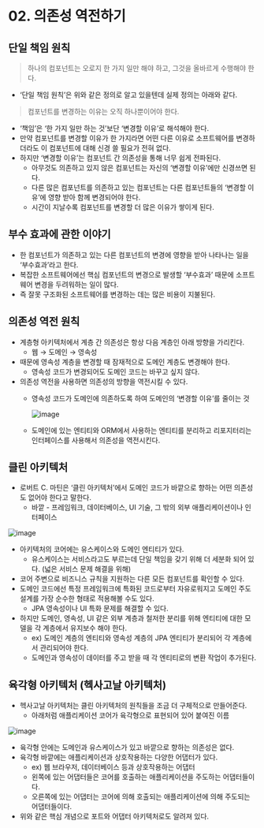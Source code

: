 # 02. 의존성 역전하기

## 단일 책임 원칙

> 하나의 컴포넌트는 오로지 한 가지 일만 해야 하고, 그것을 올바르게 수행해야 한다.
>
- ‘단일 책임 원칙’은 위와 같은 정의로 알고 있을텐데 실제 정의는 아래와 같다.

> 컴포넌트를 변경하는 이유는 오직 하나뿐이어야 한다.
>
- ‘책임’은 ‘한 가지 일만 하는 것’보단 ‘변경할 이유’로 해석해야 한다.
- 만약 컴포넌트를 변경할 이유가 한 가지라면 어떤 다른 이유로 소프트웨어를 변경하더라도 이 컴포넌트에 대해 신경 쓸 필요가 전혀 없다.
- 하지만 ‘변경할 이유’는 컴포넌트 간 의존성을 통해 너무 쉽게 전파된다.
    - 아무것도 의존하고 있지 않은 컴포넌트는 자신의 ‘변경할 이유’에만 신경쓰면 된다.
    - 다른 많은 컴포넌트를 의존하고 있는 컴포넌트는 다른 컴포넌트들의 ‘변경할 이유’에 영향 받아 함께 변경되어야 한다.
    - 시간이 지날수록 컴포넌트를 변경할 더 많은 이유가 쌓이게 된다.

## 부수 효과에 관한 이야기

- 한 컴포넌트가 의존하고 있는 다른 컴포넌트의 변경에 영향을 받아 나타나는 일을 ‘부수효과’라고 한다.
- 복잡한 소프트웨어에선 핵심 컴포넌트의 변경으로 발생할 ‘부수효과’ 때문에 소프트웨어 변경을 두려워하는 일이 많다.
- 즉 잘못 구조화된 소프트웨어를 변경하는 데는 많은 비용이 지불된다.

## 의존성 역전 원칙

- 계층형 아키텍처에서 계층 간 의존성은 항상 다음 계층인 아래 방향을 가리킨다.
    - 웹 → 도메인 → 영속성
- 때문에 영속성 계층을 변경할 때 잠재적으로 도메인 계층도 변경해야 한다.
    - 영속성 코드가 변경되어도 도메인 코드는 바꾸고 싶지 않다.
- 의존성 역전을 사용하면 의존성의 방향을 역전시킬 수 있다.
    - 영속성 코드가 도메인에 의존하도록 하여 도메인의 ‘변경할 이유’를 줄이는 것

      ![image](https://github.com/ldk980130/TIL/assets/78652144/420a8d69-bf6a-432d-b0e0-ea4ce25aeae9)

    - 도메인에 있는 엔티티와 ORM에서 사용하는 엔티티를 분리하고 리포지터리는 인터페이스를 사용해서 의존성을 역전시킨다.

## 클린 아키텍처

- 로버트 C. 마틴은 ‘클린 아키텍처’에서 도메인 코드가 바깥으로 향하는 어떤 의존성도 없어야 한다고 말한다.
  - 바깥 - 프레임워크, 데이터베이스, UI 기술, 그 밖의 외부 애플리케이션이나 인터페이스

![image](https://github.com/ldk980130/TIL/assets/78652144/ab72f094-1f23-44f3-9dfa-4e870830f3b2)

- 아키텍처의 코어에는 유스케이스와 도메인 엔티티가 있다.
  - 유스케이스는 서비스라고도 부르는데 단일 책임을 갖기 위해 더 세분화 되어 있다. (넓은 서비스 문제 해결을 위해)
- 코어 주변으로 비즈니스 규칙을 지원하는 다른 모든 컴포넌트를 확인할 수 있다.
- 도메인 코드에선 특정 프레임워크에 특화된 코드로부터 자유로워지고 도메인 주도 설계를 가장 순수한 형태로 적용해볼 수도 있다.
  - JPA 영속성이나 UI 특화 문제를 해결할 수 있다.
- 하지만 도메인, 영속성, UI 같은 외부 계층과 철저한 분리를 위해 엔티티에 대한 모델을 각 계층에서 유지보수 해야 한다.
  - ex) 도메인 계층의 엔티티와 영속성 계층의 JPA 엔티티가 분리되어 각 계층에서 관리되어야 한다.
  - 도메인과 영속성이 데이터를 주고 받을 때 각 엔티티로의 변환 작업이 추가된다.

## 육각형 아키텍처 (헥사고날 아키텍처)

- 헥사고날 아키텍처는 클린 아키텍처의 원칙들을 조금 더 구체적으로 만들어준다.
  - 아래처럼 애플리케이션 코어가 육각형으로 표현되어 있어 붙여진 이름

![image](https://github.com/ldk980130/TIL/assets/78652144/f3850a1b-cfa8-49d1-8c19-a16ac21e9253)

- 육각형 안에는 도메인과 유스케이스가 있고 바깥으로 향하는 의존성은 없다.
- 육각형 바깥에는 애플리케이션과 상호작용하는 다양한 어댑터가 있다.
  - ex) 웹 브라우저, 데이터베이스 등과 상호작용하는 어댑터
  - 왼쪽에 있는 어댑터들은 코어를 호출하는 애플리케이션을 주도하는 어댑터들이다.
  - 오른쪽에 있는 어댑터는 코어에 의해 호출되는 애플리케이션에 의해 주도되는 어댑터들이다.
- 위와 같은 핵심 개념으로 포트와 어댑터 아키텍처로도 알려져 있다.
